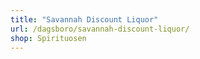 ```yaml
---
title: "Savannah Discount Liquor"
url: /dagsboro/savannah-discount-liquor/
shop: Spirituosen
---
```

